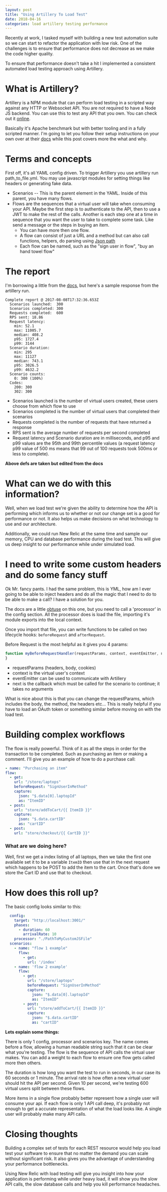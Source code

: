 ```yaml
---
layout: post
title: "Using Artillery To Load Test"
date: 2018-04-16
categories: load artillery testing performance
---
```


Recently at work, I tasked myself with building a new test automation suite so we can start to refactor the application with low risk. One of the challenges is to ensure that performance does not decrease as we make the code higher quality.

To ensure that performance doesn't take a hit I implemented a consistent automated load testing approach using Artillery.

# What is Artillery?

Artillery is a NPM module that can perform load testing in a scripted way against any HTTP or Websocket API. You are not required to have a Node JS backend. You can use this to test any API that you own. You can check out it  [online](https://artillery.io/).

Basically it's Apache benchmark but with better tooling and in a fully scripted manner. I'm going to let you follow their setup instructions on your own over at their [docs](https://artillery.io/docs/getting-started/) while this post covers more the what and why.

# Terms and concepts

First off, it's all YAML config driven. To trigger Artillery you use artillery run path_to_file.yml. You may use javascript modules for setting things like headers or generating fake data.

* Scenarios -- This is the parent element in the YAML. Inside of this parent, you have many flows.
* Flows are the sequences that a virtual user will take when consuming your API. Maybe the first step is to authenticate to the API, then to use a JWT to make the rest of the calls. Another is each step one at a time in sequence that you want the user to take to complete some task. Like send a message or the steps in buying an item.
  * You can have more then one flow.
  * A flow can consist of just a URL and a method but can also call functions, helpers, do parsing using [Json path](http://www.prodevmentor.com/json/jsonpath/regex/2018/04/12/parsing-json.html)
  * Each flow can be named, such as the "sign user in flow", "buy an hand towel flow"

# The report

I'm borrowing a little from the [docs](https://artillery.io/docs/getting-started/#running-the-test), but here's a sample response from the artillery run.

```shell
Complete report @ 2017-08-08T17:32:36.653Z
  Scenarios launched:  300
  Scenarios completed: 300
  Requests completed:  600
  RPS sent: 18.86
  Request latency:
    min: 52.1
    max: 11005.7
    median: 408.2
    p95: 1727.4
    p99: 3144
  Scenario duration:
    min: 295
    max: 11127
    median: 743.1
    p95: 3026.5
    p99: 4632.2
  Scenario counts:
    0: 300 (100%)
  Codes:
    200: 300
    302: 300
```

* Scenarios launched is the number of virtual users created, these users choose from which flow to use
* Scenarios completed is the number of virtual users that completed their scenarios
* Requests completed is the number of requests that have returned a response
* RPS sent is the average number of requests per second completed
* Request latency and Scenario duration are in milliseconds, and p95 and p99 values are the 95th and 99th percentile values (a request latency p99 value of 500 ms means that 99 out of 100 requests took 500ms or less to complete).

**Above defs are taken but edited from the docs**

# What can we do with this information?

Well, when we load test we're given the ability to determine how the API is performing which informs us to whether or not our change set is a good for performance or not. It also helps us make decisions on what technology to use and our architecture.

Additionally, we could run New Relic at the same time and sample our memory, CPU and database performance during the load test. This will give us deep insight to our performance while under simulated load.

# I need to write some custom headers and do some fancy stuff

Ok Mr. fancy pants. I had the same problem, this is YML, how am I ever going to be able to inject headers and do all the magic that I need to do to be able to make a call? I have a solution for you.

The docs are a little [obtuse](https://artillery.io/docs/http-reference/#loading-custom-js-code) on this one, but you need to call a 'processor' in the config section. All the processor does is load the file, importing it's module exports into the local context.

Once you import that file, you can write functions to be called on two lifecycle hooks: ```beforeRequest``` and ```afterRequest```.

Before Request is the most helpful as it gives you 4 params:

```javascript
function myBeforeRequestHandler(requestParams, context, eventEmitter, next) {
}
```

* requestParams (headers, body, cookies)
* context is the virtual user's context
* eventEmitter can be used to communicate with Artillery
* next is the callback which must be called for the scenario to continue; it takes no arguments

What is nice about this is that you can change the requestParams, which includes the body, the method, the headers etc... This is really helpful if you have to load an OAuth token or something similar before moving on with the load test.

# Building complex workflows

The flow is really powerful. Think of it as all the steps in order for the transaction to be completed. Such as purchasing an item or making a comment. I'll give you an example of how to do a purchase call:

```yaml
- name: "Purchasing an item"
flow:
  - get:
    url: "/store/laptops"
    beforeRequest: "SignUserInMethod"
    capture:
      json: "$.data[0].laptopId"
      as: "ItemID"
  - post:
    url: "store/addToCart/{{ ItemID }}"
    capture:
      json: "$.data.cartID"
      as: "cartID"
  - post:
    url: "store/checkout/{{ CartID }}"
```

### What are we doing here?
Well, first we get a index listing of all laptops, then we take the first one available set it to be a variable ```ItemID``` then use that in the next request which happens to be POST to add the item to the cart. Once that's done we store the Cart ID and use that to checkout.

# How does this roll up?

The basic config looks similar to this:

```yaml
  config:
    target: "http://localhost:3001/"
    phases:
      - duration: 60
        arrivalRate: 10
    processor: "./PathToMyCustomJSFile"
  scenarios:
    - name: "flow 1 example"
      flow:
        - get:
          url: '/index'
    - name: 'flow 2 example'
      flow:
        - get:
          url: "/store/laptops"
          beforeRequest: "SignUserInMethod"
          capture:
            json: "$.data[0].laptopId"
            as: "ItemID"
        - post:
          url: "store/addToCart/{{ ItemID }}"
          capture:
            json: "$.data.cartID"
            as: "cartID"
```

**Lets explain some things:**

There is only 1 config, processor and scenarios key. The name comes before a flow, allowing a human readable string such that it can be clear what you're testing. The flow is the sequence of API calls the virtual user makes. You can add a weight to each flow to ensure one flow gets called more then others.

The duration is how long you want the test to run in seconds, in our case its 60 seconds or 1 minute. The arrival rate is how often a new virtual user should hit the API per second. Given 10 per second, we're testing 600 virtual users split between these flows.

More items in a single flow probably better represent how a single user will consume your api. If each flow is only 1 API call deep, it's probably not enough to get a accurate representation of what the load looks like. A single user will probably make many API calls.

# Closing thoughts

Building a complex set of tests for each REST resource would help you load test your software to ensure that no matter the demand you can scale without significant risk. It also gives you the advantage of understanding your performance bottlenecks.

Using New Relic with load testing will give you insight into how your application is performing while under heavy load, it will show you the slow API calls, the slow database calls and help you kill performance headaches.
